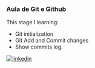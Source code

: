 ### Aula de Git e Github

This stage I learning:

- Git initialization
- Git Add and Commit changes
- Show commits log.

[![linkedin](https://img.shields.io/badge/linkedin-0A66C2?style=for-the-badge&logo=linkedin&logoColor=white)](https://www.linkedin.com/in/bill-kendel-159633231/)